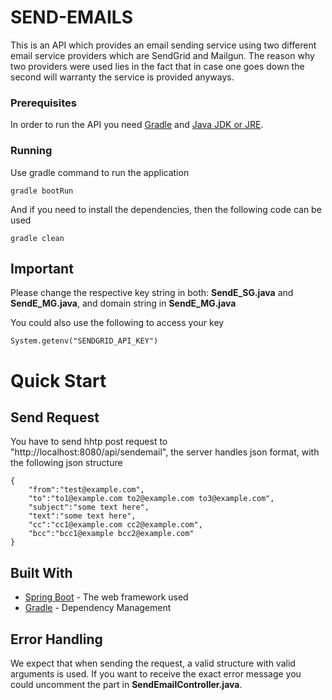 # SEND-EMAILS

This is an API which provides an email sending service using two different email service providers which are SendGrid and Mailgun. The reason why two providers were used lies in the fact that in case one goes down the second will warranty the service is provided anyways. 

### Prerequisites

In order to run the API you need [Gradle](https://gradle.org/install/) and [Java JDK or JRE](http://www.oracle.com/technetwork/java/javase/downloads/index.html).

### Running

Use gradle command to run the application 

```
gradle bootRun
```

And if you need to install the dependencies, then the following code can be used

```
gradle clean
```

## Important

Please change the respective key string  in both: **SendE_SG.java** and **SendE_MG.java**, and domain string in **SendE_MG.java**

You could also use the following to access your key

```
System.getenv("SENDGRID_API_KEY")
```

# Quick Start

## Send Request

You have to send hhtp post request to "http://localhost:8080/api/sendemail", the server handles json format, with the following json structure
```
{
    "from":"test@example.com",
    "to":"to1@example.com to2@example.com to3@example.com",
    "subject":"some text here",
    "text":"some text here",
    "cc":"cc1@example.com cc2@example.com",
    "bcc":"bcc1@example bcc2@example.com"
}
```

## Built With

* [Spring Boot](https://spring.io/) - The web framework used
* [Gradle](https://gradle.org/) - Dependency Management


## Error Handling

We expect that when sending the request, a valid structure with valid arguments is used. If you want to receive the exact error message you could uncomment the part in **SendEmailController.java**.